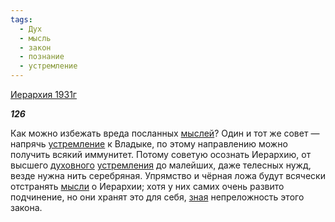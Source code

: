 ```yaml
---
tags:
  - Дух
  - мысль
  - закон
  - познание
  - устремление
---
```

[Иерархия 1931г](https://127.0.0.1:4002/agni/1931)

___126___

Как можно избежать вреда посланных [мыслей](../../../tags/#мысль)? Один и тот же совет — напрячь [устремление](../../../tags/#устремление) к Владыке, по этому направлению можно получить всякий иммунитет. Потому советую осознать Иерархию, от высшего [духовного](../../../tags/#Дух) [устремления](../../../tags/#устремление) до малейших, даже телесных нужд, везде нужна нить серебряная. Упрямство и чёрная ложа будут всячески отстранять [мысли](../../../tags/#мысль) о Иерархии; хотя у них самих очень развито подчинение, но они хранят это для себя, [зная](../../../tags/#познание) непреложность этого закона.   

